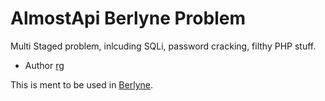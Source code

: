 AlmostApi Berlyne Problem
=======================

Multi Staged problem, inlcuding SQLi, password cracking, filthy PHP stuff.

* Author [rg](https://github.com/rugo/berlyne)

This is ment to be used in [Berlyne](https://github.com/rugo/berlyne).
